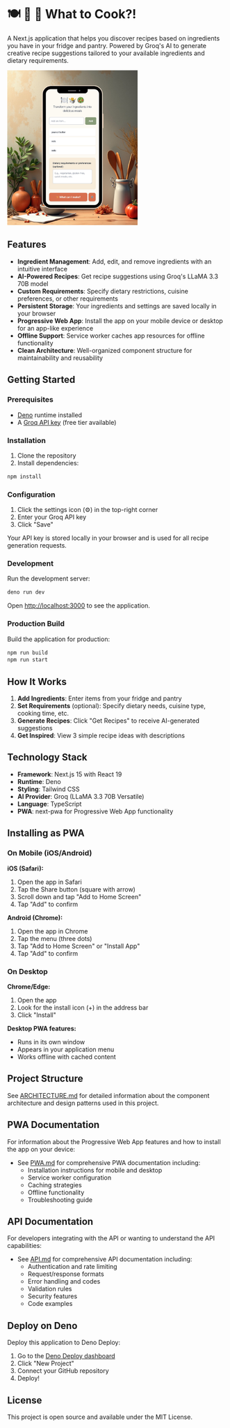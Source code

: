 # 🍽 🤷 🥗 What to Cook?!

A Next.js application that helps you discover recipes based on ingredients you have in your fridge and pantry. Powered by Groq's AI to generate creative recipe suggestions tailored to your available ingredients and dietary requirements.

<img src="iphone-screenshot.jpg" alt="Screenshot" width="300" />

## Features

- **Ingredient Management**: Add, edit, and remove ingredients with an intuitive interface
- **AI-Powered Recipes**: Get recipe suggestions using Groq's LLaMA 3.3 70B model
- **Custom Requirements**: Specify dietary restrictions, cuisine preferences, or other requirements
- **Persistent Storage**: Your ingredients and settings are saved locally in your browser
- **Progressive Web App**: Install the app on your mobile device or desktop for an app-like experience
- **Offline Support**: Service worker caches app resources for offline functionality
- **Clean Architecture**: Well-organized component structure for maintainability and reusability

## Getting Started

### Prerequisites

- [Deno](https://deno.com) runtime installed
- A [Groq API key](https://console.groq.com/keys) (free tier available)

### Installation

1. Clone the repository
2. Install dependencies:

```bash
npm install
```

### Configuration

1. Click the settings icon (⚙️) in the top-right corner
2. Enter your Groq API key
3. Click "Save"

Your API key is stored locally in your browser and is used for all recipe generation requests.

### Development

Run the development server:

```bash
deno run dev
```

Open [http://localhost:3000](http://localhost:3000) to see the application.

### Production Build

Build the application for production:

```bash
npm run build
npm run start
```

## How It Works

1. **Add Ingredients**: Enter items from your fridge and pantry
2. **Set Requirements** (optional): Specify dietary needs, cuisine type, cooking time, etc.
3. **Generate Recipes**: Click "Get Recipes" to receive AI-generated suggestions
4. **Get Inspired**: View 3 simple recipe ideas with descriptions

## Technology Stack

- **Framework**: Next.js 15 with React 19
- **Runtime**: Deno
- **Styling**: Tailwind CSS
- **AI Provider**: Groq (LLaMA 3.3 70B Versatile)
- **Language**: TypeScript
- **PWA**: next-pwa for Progressive Web App functionality

## Installing as PWA

### On Mobile (iOS/Android)

**iOS (Safari):**

1. Open the app in Safari
2. Tap the Share button (square with arrow)
3. Scroll down and tap "Add to Home Screen"
4. Tap "Add" to confirm

**Android (Chrome):**

1. Open the app in Chrome
2. Tap the menu (three dots)
3. Tap "Add to Home Screen" or "Install App"
4. Tap "Add" to confirm

### On Desktop

**Chrome/Edge:**

1. Open the app
2. Look for the install icon (+) in the address bar
3. Click "Install"

**Desktop PWA features:**

- Runs in its own window
- Appears in your application menu
- Works offline with cached content

## Project Structure

See [ARCHITECTURE.md](./ARCHITECTURE.md) for detailed information about the component architecture and design patterns used in this project.

## PWA Documentation

For information about the Progressive Web App features and how to install the app on your device:

- See [PWA.md](./PWA.md) for comprehensive PWA documentation including:
  - Installation instructions for mobile and desktop
  - Service worker configuration
  - Caching strategies
  - Offline functionality
  - Troubleshooting guide

## API Documentation

For developers integrating with the API or wanting to understand the API capabilities:

- See [API.md](./API.md) for comprehensive API documentation including:
  - Authentication and rate limiting
  - Request/response formats
  - Error handling and codes
  - Validation rules
  - Security features
  - Code examples

## Deploy on Deno

Deploy this application to Deno Deploy:

1. Go to the [Deno Deploy dashboard](https://app.deno.com/)
2. Click "New Project"
3. Connect your GitHub repository
4. Deploy!

## License

This project is open source and available under the MIT License.
